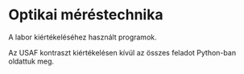 # Optikai méréstechnika

A labor kiértékeléséhez használt programok.

Az USAF kontraszt kiértékelésen kívül az összes feladot Python-ban oldattuk meg. 
